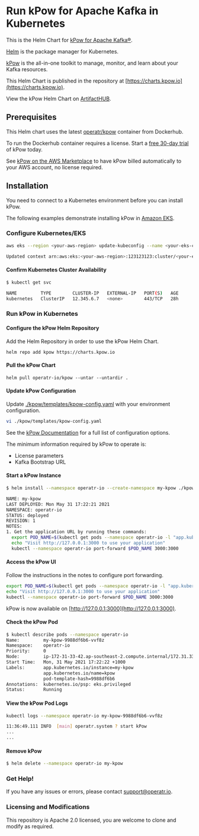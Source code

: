 # Run kPow for Apache Kafka in Kubernetes

This is the Helm Chart for [kPow for Apache Kafka®](https://kpow.io).  

[Helm](https://helm.sh) is the package manager for Kubernetes.

[kPow](https://kpow.io) is the all-in-one toolkit to manage, monitor, and learn about your Kafka resources.

This Helm Chart is published in the repository at [https://charts.kpow.io](https://charts.kpow.io). 

View the kPow Helm Chart on [ArtifactHUB](https://artifacthub.io/packages/helm/operatr-io/kpow).

## Prerequisites

This Helm chart uses the latest [operatr/kpow](https://hub.docker.com/r/operatr/kpow) container from Dockerhub. 

To run the Dockerhub container requires a license. Start a [free 30-day trial](https://kpow.io/try) of kPow today.

See [kPow on the AWS Marketplace](https://docs.kpow.io/installation/aws-marketplace) to have kPow billed automatically to your AWS account, no license required.   

## Installation

You need to connect to a Kubernetes environment before you can install kPow. 

The following examples demonstrate installing kPow in [Amazon EKS](https://aws.amazon.com/eks/).

### Configure Kubernetes/EKS 

```bash
aws eks --region <your-aws-region> update-kubeconfig --name <your-eks-cluster-name>

Updated context arn:aws:eks:<your-aws-region>:123123123:cluster/<your-eks-cluster-name> in /your/.kube/config
```

#### Confirm Kubernetes Cluster Availability

```bash
$ kubectl get svc

NAME         TYPE        CLUSTER-IP   EXTERNAL-IP   PORT(S)   AGE
kubernetes   ClusterIP   12.345.6.7   <none>        443/TCP   28h
```

### Run kPow in Kubernetes

#### Configure the kPow Helm Repository

Add the Helm Repository in order to use the kPow Helm Chart.

```
helm repo add kpow https://charts.kpow.io
```

#### Pull the kPow Chart

```
helm pull operatr-io/kpow --untar --untardir .
```

#### Update kPow Configuration

Update [./kpow/templates/kpow-config.yaml](charts/kpow/templates/kpow-config.yaml) with your environment configuration.

```bash
vi ./kpow/templates/kpow-config.yaml
```

See the [kPow Documentation](https://docs.kpow.io) for a full list of configuration options.

The minimum information required by kPow to operate is:

* License parameters
* Kafka Bootstrap URL

#### Start a kPow Instance

```bash
$ helm install --namespace operatr-io --create-namespace my-kpow ./kpow

NAME: my-kpow
LAST DEPLOYED: Mon May 31 17:22:21 2021
NAMESPACE: operatr-io
STATUS: deployed
REVISION: 1
NOTES:
1. Get the application URL by running these commands:
  export POD_NAME=$(kubectl get pods --namespace operatr-io -l "app.kubernetes.io/name=kpow,app.kubernetes.io/instance=my-kpow" -o jsonpath="{.items[0].metadata.name}")
  echo "Visit http://127.0.0.1:3000 to use your application"
  kubectl --namespace operatr-io port-forward $POD_NAME 3000:3000
```
  
#### Access the kPow UI

Follow the instructions in the notes to configure port forwarding.

```bash
export POD_NAME=$(kubectl get pods --namespace operatr-io -l "app.kubernetes.io/name=kpow,app.kubernetes.io/instance=my-kpow" -o jsonpath="{.items[0].metadata.name}")
echo "Visit http://127.0.0.1:3000 to use your application"
kubectl --namespace operatr-io port-forward $POD_NAME 3000:3000
```

kPow is now available on [http://127.0.0.1:3000](http://127.0.0.1:3000).

#### Check the kPow Pod

```bash
$ kubectl describe pods --namespace operatr-io
Name:         my-kpow-9988df6b6-vvf8z
Namespace:    operatr-io
Priority:     0
Node:         ip-172-31-33-42.ap-southeast-2.compute.internal/172.31.33.42
Start Time:   Mon, 31 May 2021 17:22:22 +1000
Labels:       app.kubernetes.io/instance=my-kpow
              app.kubernetes.io/name=kpow
              pod-template-hash=9988df6b6
Annotations:  kubernetes.io/psp: eks.privileged
Status:       Running
```

#### View the kPow Pod Logs

```bash
kubectl logs --namespace operatr-io my-kpow-9988df6b6-vvf8z 

11:36:49.111 INFO  [main] operatr.system ? start kPow
...
...
```

#### Remove kPow

```bash
$ helm delete --namespace operatr-io my-kpow
```

### Get Help!

If you have any issues or errors, please contact support@operatr.io.

### Licensing and Modifications

This repository is Apache 2.0 licensed, you are welcome to clone and modify as required.